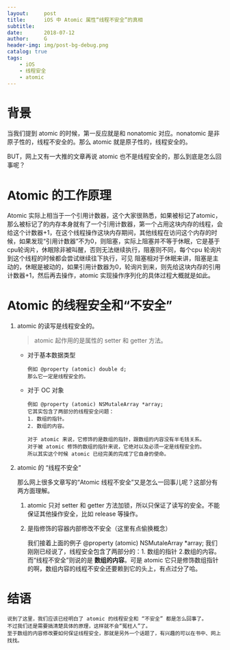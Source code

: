 ```yaml
---
layout:     post
title:      iOS 中 Atomic 属性“线程不安全”的真相
subtitle:   
date:       2018-07-12
author:     G
header-img: img/post-bg-debug.png
catalog: true
tags:
    - iOS
    - 线程安全
    - atomic
---
```


# 背景

当我们提到 atomic 的时候，第一反应就是和 nonatomic 对应。nonatomic 是非原子性的，线程不安全的。那么 atomic 就是原子性的，线程安全的。

BUT，网上又有一大推的文章再说 atomic 也不是线程安全的，那么到底是怎么回事呢？

# Atomic 的工作原理

Atomic 实际上相当于一个引用计数器，这个大家很熟悉，如果被标记了atomic，那么被标记了的内存本身就有了一个引用计数器，第一个占用这块内存的线程，会给这个计数器+1，在这个线程操作这块内存期间，其他线程在访问这个内存的时候，如果发现“引用计数器”不为0，则阻塞，实际上阻塞并不等于休眠，它是基于cpu轮询片，休眠除非被叫醒，否则无法继续执行，阻塞则不同，每个cpu 轮询片到这个线程的时候都会尝试继续往下执行，可见 阻塞相对于休眠来讲，阻塞是主动的，休眠是被动的，如果引用计数器为0，轮询片到来，则先给这块内存的引用计数器+1，然后再去操作，atomic 实现操作序列化的具体过程大概就是如此。

# Atomic 的线程安全和“不安全”

1. atomic 的读写是线程安全的。
	
	> atomic 起作用的是属性的 setter 和 getter 方法。
	
	- 对于基本数据类型
		
		```
		例如 @property (atomic) double d;
		那么它一定是线程安全的。
		```
	
	- 对于 OC 对象
	
		```
		例如 @property (atomic) NSMutaleArray *array;
		它其实包含了两部分的线程安全问题：
		1. 数组的指针。
		2. 数组的内容。
		
		对于 atomic 来说，它修饰的是数组的指针，跟数组的内容没有半毛钱关系。
		对于被 atomic 修饰的数组的指针来说，它绝对以及必须一定是线程安全的。
		所以其实这个时候 atomic 已经完美的完成了它自身的使命。
		```
	
2. atomic 的 “线程不安全”

	那么网上很多文章写的“Atomic 线程不安全”又是怎么一回事儿呢？这部分有两方面理解。

	1.  atomic 只对 setter 和 getter 方法加锁，所以只保证了读写的安全。不能保证其他操作安全，比如 release 等操作。

	2. 是指修饰的容器内部修改不安全（这里有点偷换概念）
	
	   我们接着上面的例子 @property (atomic) NSMutaleArray *array; 我们刚刚已经说了，线程安全包含了两部分的：1. 数组的指针 2.数组的内容。而“线程不安全”则说的是 **数组的内容**。可是 atomic 它只是修饰数组指针的啊，数组内容的线程不安全还要赖到它的头上，有点过分了哈。

# 结语

	说到了这里，我们应该已经明白了 atomic 的线程安全和 “不安全” 都是怎么回事了。
	不过我们还是需要搞清楚具体的原理，这样就不会“冤枉人”了。
	至于数组的内容修改要如何保证线程安全，那就是另外一个话题了，有兴趣的可以在书中、网上找找。